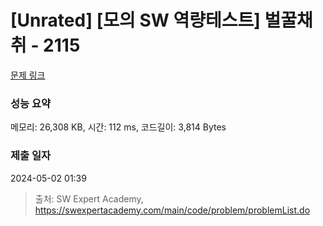 # [Unrated] [모의 SW 역량테스트] 벌꿀채취 - 2115 

[문제 링크](https://swexpertacademy.com/main/code/problem/problemDetail.do?contestProbId=AV5V4A46AdIDFAWu) 

### 성능 요약

메모리: 26,308 KB, 시간: 112 ms, 코드길이: 3,814 Bytes

### 제출 일자

2024-05-02 01:39



> 출처: SW Expert Academy, https://swexpertacademy.com/main/code/problem/problemList.do